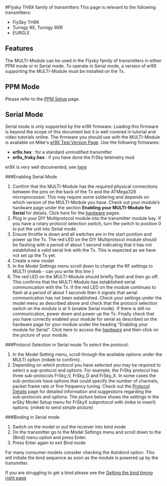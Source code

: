 #Flysky TH9X family of transmitters
This page is relevant to the following transmitters:
* FlySky TH9X
* Turnigy 9X, Turnigy 9XR
* EURGLE


## Features
The MULTI-Module can be used in the Flysky family of transmitters in either PPM mode or in Serial mode.  To operate in Serial mode, a version of er9X supporting the MULTI-Module must be installed on the Tx. 

## PPM Mode
Please refer to the [PPM Setup](PPM_Setup.md) page. 


## Serial Mode
Serial mode is only supported by the er9X firmware.  Loading this firmware is beyond the scope of this document but it is well covered in tutorial and video tutorials online. The firmware you should use with the MULTI-Module is available on Mike's [er9X Test Version Page](http://openrcforums.com/forum/viewtopic.php?f=5&t=4598). Use the following firmwares:  
 - **er9x.hex** : for a standard unmodified transmitter  
 - **er9x_frsky.hex** : if you have done the FrSky telemetry mod  
 
er9X is very well documented, see [here](http://openrcforums.com/forum/viewtopic.php?f=5&t=6473#p90349)

###Enabling Serial Mode
1. Confirm that the MULTI-Module has the required physical connections between the pins on the back of the Tx and the ATMega328 microprocessor.  This may require some soldering and depends on which version of the MULTI-Module you have.  Check out your module’s hardware page under the section **Enabling your MULTI-Module for Serial** for details. Click here for the [hardware](Hardware.md) pages.
1. Plug in your DIY Multiprotocol module into the transmitter module bay.  If you have a rotary protocol selection switch, turn the switch to position 0 to put the unit into Serial mode.  
1. Ensure throttle is down and all switches are in the start position and power up the Tx.  The red LED on the DIY Multiprotocol module should be flashing with a period of about 1 second indicating that it has not established a valid serial link with the Tx.  This is expected as we have not set up the Tx yet.
1.  Create a new model 
1. In the Model Settings menu scroll down to change the RF settings to MULTI {mikeb - can you write this line }
1. The red LED on the MULTI-Module should briefly flash and then go off.  This confirms that the MULTI-Module has established serial communication with the Tx.  If the red LED on the module continues to flash at a period of about 1 seconds then it signals that serial communication has not been established.  Check your settings under the model menu as described above and check that the protocol selection switch on the module is at 0 (enable Serial mode).  If there is still no communication, power down and power up the Tx.  Finally check that you have correctly enabled your module for serial as described on the hardware page for your module under the heading "Enabling your module for Serial". Click here to access the [hardware](Hardware.md) and then click on the picture of your module.

###Protocol Selection in Serial mode
To select the protocol:
 1. In the Model Setting menu, scroll through the available options under the MULTI option {mikeb to confirm}.   
 1. Depending on which protocol you have selected you may be required to select a sup-protocol and options.  For example, the FrSky protocol has three sub-protocols FrSky_V, FrSky_D and FrSky_X.  In some cases the sub-protocols have options that could specify the number of channels, packet frame rate or fine frequency tuning. Check out the [Protocol Details](Protocol_Details.md) page for detailed information and suggestions regarding the sub-protocols and options. The picture below shows the settings in the erSky Model Setup menu for FrSkyX subprotocol with {mike to insert} options:
 {mikeb to send simple picture}

###Binding in Serial mode
1. Switch on the model or put the receiver into bind mode 
1. On the transmitter go to the Model Settings menu and scroll down to the [Bind] menu option and press Enter. 
1. Press Enter again to exit Bind mode 

For many consumer models consider checking the Autobind option.  This will initiate the bind sequence as soon as the module is powered up by the transmitter.

If you are struggling to get a bind please see the [Getting the bind timing right page](Bind_Timing.md)
